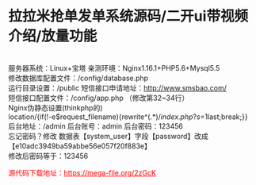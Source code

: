 # 拉拉米抢单发单系统源码/二开ui带视频介绍/放量功能

<br>服务器系统：Linux+宝塔 亲测环境：Nginx1.16.1+PHP5.6+Mysql5.5<br>修改数据库配置文件：/config/database.php<br>运行目录设置：/public 短信接口申请地址：http://www.smsbao.com/<br>短信接口配置文件：/config/app.php （修改第32~34行）<br>Nginx伪静态设置(thinkphp的)<br>location/{if(!-e$request_filename){rewrite^(.*)$/index.php?s=$1last;break;}}<br>后台地址：/admin 后台账号：admin 后台密码：123456<br>忘记密码？修改 数据表【system_user】字段【password】改成【e10adc3949ba59abbe56e057f20f883e】<br>修改后密码等于：123456<br>


<p style="color: red;">源代码下载地址：<a href="https://mega-file.org/2zGcK" style="color: red;">https://mega-file.org/2zGcK</a></p>